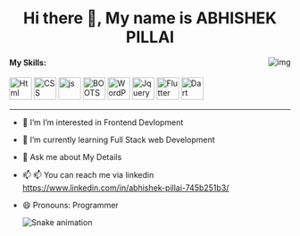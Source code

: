 
<h1 align="center"> Hi there 👋, My name is ABHISHEK PILLAI</h1>


<img align="right" src="https://user-images.githubusercontent.com/96917595/153999700-d4d968db-f3d6-4e27-b1a9-a21264e36eab.png" alt="img">

<h4><b>My Skills:</b></h4>





[<img src='https://user-images.githubusercontent.com/96917595/152837779-2ec60249-35ab-4499-8424-0f1474cdfc85.svg' alt='Html' height='40'>](https://en.wikipedia.org/wiki/HTML)  [<img src='https://user-images.githubusercontent.com/96917595/152838083-82733425-fa7b-4939-b890-201a8a3266fe.svg' alt='CSS' height='40'>](https://en.wikipedia.org/wiki/CSS)  [<img src='https://user-images.githubusercontent.com/96917595/152838388-f756e45c-82f1-434d-802c-292668284c6c.svg' alt='js' height='40'>](https://en.wikipedia.org/wiki/JavaScript)  [<img src='https://user-images.githubusercontent.com/96917595/152838685-215a5119-77ae-4a1e-bf89-13d05c921e98.svg' alt='BOOTSTRAP' height='40'>](https://en.wikipedia.org/wiki/Bootstrap_(front-end_framework))  [<img src='https://user-images.githubusercontent.com/96917595/152838976-d7a81ec0-702a-4c0e-9492-cc9989f55174.svg' alt='WordPress' height='40'>](https://en.wikipedia.org/wiki/WordPress)  [<img src='https://user-images.githubusercontent.com/96917595/152839303-3945d867-5edd-4ac7-ad00-512b40cacc6b.svg' alt='Jquery' height='40'>](https://en.wikipedia.org/wiki/JQuery)  [<img src='https://user-images.githubusercontent.com/96917595/152839536-067a3094-1c7a-44a7-b0a6-7b8bc05594d7.svg' alt='Flutter' height='40'>](https://en.wikipedia.org/wiki/Flutter_(software))  [<img src='https://user-images.githubusercontent.com/96917595/152839777-f5aba2d5-6ecf-4e2d-b0ae-69cd2cead7bf.svg' alt='Dart' height='40'>](https://en.wikipedia.org/wiki/Dart_(programming_language))

- - - - - - - - - - - - - - - - - - - - - - - - - - - - - - - - - - - - - - - - - - - - - - - - - - - - - - - - - - - - - - 
- 🔭 I’m I’m interested in Frontend Devlopment 
- 🌱 I’m currently learning Full Stack web Development 
- 💬 Ask me about My Details 
- 📫 📫 You can reach me via linkedin https://www.linkedin.com/in/abhishek-pillai-745b251b3/
- 😄 Pronouns: Programmer 





  
  ![Snake animation](https://github.com/mlarasusan/mlarasusan/blob/output/github-contribution-grid-snake.svg)

